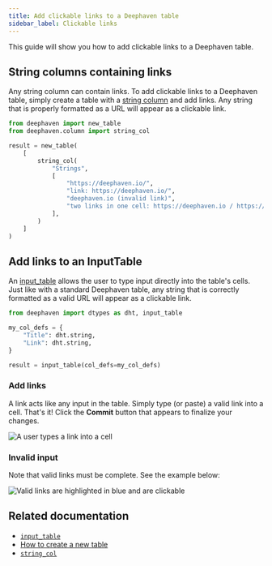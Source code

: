 ```yaml
---
title: Add clickable links to a Deephaven table
sidebar_label: Clickable links
---
```


This guide will show you how to add clickable links to a Deephaven table.

## String columns containing links

Any string column can contain links. To add clickable links to a Deephaven table, simply create a table with a [string column](../../reference/table-operations/create/stringCol.md) and add links. Any string that is properly formatted as a URL will appear as a clickable link.

```python order=result
from deephaven import new_table
from deephaven.column import string_col

result = new_table(
    [
        string_col(
            "Strings",
            [
                "https://deephaven.io/",
                "link: https://deephaven.io/",
                "deephaven.io (invalid link)",
                "two links in one cell: https://deephaven.io / https://deephaven.io/core/docs/",
            ],
        )
    ]
)
```

## Add links to an InputTable

An [input_table](../../reference/table-operations/create/input-table.md) allows the user to type input directly into the table's cells. Just like with a standard Deephaven table, any string that is correctly formatted as a valid URL will appear as a clickable link.

```python order=result
from deephaven import dtypes as dht, input_table

my_col_defs = {
    "Title": dht.string,
    "Link": dht.string,
}

result = input_table(col_defs=my_col_defs)
```

### Add links

A link acts like any input in the table. Simply type (or paste) a valid link into a cell. That's it! Click the **Commit** button that appears to finalize your changes.

![A user types a link into a cell](../../assets/how-to/ui/clickable_link_gif.gif)

### Invalid input

Note that valid links must be complete. See the example below:

![Valid links are highlighted in blue and are clickable](../../assets/how-to/ui/invalid_links.png)

## Related documentation

- [`input_table`](../../reference/table-operations/create/input-table.md)
- [How to create a new table](../new-and-empty-table.md#new_table)
- [`string_col`](../../reference/table-operations/create/stringCol.md)
